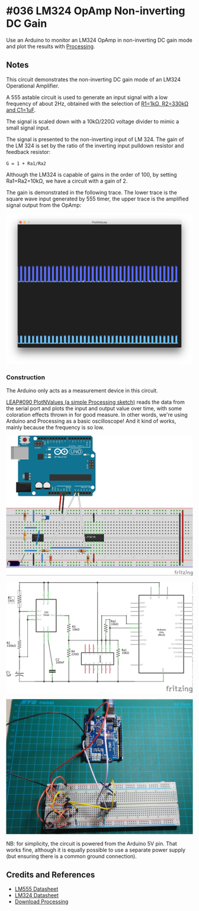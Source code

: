 # #036 LM324 OpAmp Non-inverting DC Gain

Use an Arduino to monitor an LM324 OpAmp in non-inverting DC gain mode and plot the results with [Processing](https://www.processing.org).

## Notes

This circuit demonstrates the non-inverting DC gain mode of an LM324 Operational Amplifier.

A 555 astable circuit is used to generate an input signal with a low frequency of about 2Hz, obtained with the selection of
[R1=1kΩ, R2=330kΩ and C1=1uF](https://visual555.tardate.com/?mode=astable&r1=1&r2=330&c=1).

The signal is scaled down with a 10kΩ/220Ω voltage divider to mimic a small signal input.

The signal is presented to the non-inverting input of LM 324.
The gain of the LM 324 is set by the ratio of the inverting input pulldown resistor and feedback resistor:

    G = 1 + Ra1/Ra2

Although the LM324 is capable of gains in the order of 100, by setting Ra1=Ra2=10kΩ, we have a circuit with a gain of 2.

The gain is demonstrated in the following trace.
The lower trace is the square wave input generated by 555 timer,
the upper trace is the amplified signal output from the OpAmp:

![processing trace](./assets/processing_trace.png?raw=true)

### Construction

The Arduino only acts as a measurement device in this circuit.

[LEAP#090 PlotNValues (a simple Processing sketch)](https://leap.tardate.com/playground/plotnvalues/) reads the data from the serial port and plots the input and output value over time, with some coloration effects thrown in for good measure. In other words, we're using Arduino and Processing as a basic oscilloscope! And it kind of works, mainly because the frequency is so low.

![The Breadboard](./assets/NonInverting324_bb.jpg?raw=true)

![The Schematic](./assets/NonInverting324_schematic.jpg?raw=true)

![The Build](./assets/NonInverting324_build.jpg?raw=true)

NB: for simplicity, the circuit is powered from the Arduino 5V pin.
That works fine, although it is equally possible to use a separate power supply (but ensuring there is a common ground connection).

## Credits and References

* [LM555 Datasheet](https://www.futurlec.com/Linear/LM555CN.shtml)
* [LM324 Datasheet](https://www.futurlec.com/Linear/LM324N.shtml)
* [Download Processing](https://www.processing.org/download/)
